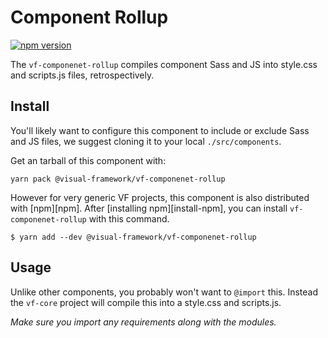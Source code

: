 # Component Rollup

[![npm version](https://badge.fury.io/js/%40visual-framework%2Fvf-componenet-rollup.svg)](https://badge.fury.io/js/%40visual-framework%2Fvf-componenet-rollup)

The `vf-componenet-rollup` compiles component Sass and JS into style.css and scripts.js files, retrospectively.

## Install

You'll likely want to configure this component to include or exclude Sass and JS files, we suggest cloning it to your local `./src/components`.

Get an tarball of this component with:

```
yarn pack @visual-framework/vf-componenet-rollup
```

However for very generic VF projects, this component is also distributed with [npm][npm]. After [installing npm][install-npm], you can install `vf-componenet-rollup` with this command.

```
$ yarn add --dev @visual-framework/vf-componenet-rollup
```

## Usage

Unlike other components, you probably won't want to `@import` this. Instead the `vf-core` project will compile this into a style.css and scripts.js.

_Make sure you import any requirements along with the modules._
